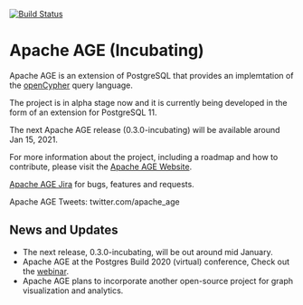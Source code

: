 [![Build Status](https://travis-ci.com/bitnine-oss/agensgraph-ext.svg?branch=master)](https://travis-ci.com/bitnine-oss/agensgraph-ext)

Apache AGE (Incubating)
==========

Apache AGE is an extension of PostgreSQL that provides an implemtation of the [openCypher](https://www.opencypher.org/) query language.

The project is in alpha stage now and it is currently being developed in the form of an extension for PostgreSQL 11. 

The next Apache AGE release (0.3.0-incubating) will be available around Jan 15, 2021. 


For more information about the project, including a roadmap and how to contribute, please visit the [Apache AGE Website](https://age.apache.org/#).

[Apache AGE Jira](https://issues.apache.org/jira/browse/age) for bugs, features and requests. 

Apache AGE Tweets: twitter.com/apache_age

News and Updates
----------
- The next release, 0.3.0-incubating, will be out around mid January.
- Apache AGE at the Postgres Build 2020 (virtual) conference, Check out the [webinar](https://bitnine.net/blog-agens-solution/apache-age-postgres-build-2020-review/).
- Apache AGE plans to incorporate another open-source project for graph visualization and analytics.
